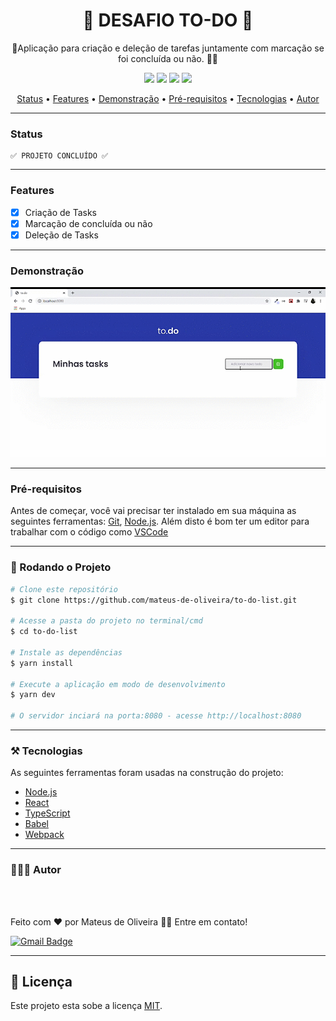 <h1 align="center">🚀 DESAFIO TO-DO 🚀</h1>
<p align="center">📝Aplicação para criação e deleção de tarefas juntamente com marcação se foi concluída ou não. ✌🏼</p>

<div align="center">
<img src="https://img.shields.io/github/issues/mateus-de-oliveira/to-do-list?style=for-the-badge">

<img src="https://img.shields.io/github/forks/mateus-de-oliveira/to-do-list?style=for-the-badge">

<img src="https://img.shields.io/github/stars/mateus-de-oliveira/to-do-list?style=for-the-badge">

<img src="https://img.shields.io/github/license/mateus-de-oliveira/to-do-list?style=for-the-badge">
</div>

<p align="center">
 <a href="#status">Status</a> •
 <a href="#features">Features</a> • 
 <a href="#demonstracao">Demonstração</a> • 
 <a href="#requisitos">Pré-requisitos</a> • 
 <a href="#tecnologias">Tecnologias</a> • 
 <a href="#autor">Autor</a>
</p>

---

### <strong><a id="status">Status</a>   </strong>
    ✅ PROJETO CONCLUÍDO ✅
---

### <strong><a id="features"> Features</a></strong>

- [x] Criação de Tasks
- [x] Marcação de concluída ou não
- [x] Deleção de Tasks
---
### <strong><a id="demonstracao">Demonstração</a></strong>

<img src="github/assets/to-do.gif">


---
### <strong><a id="requisitos">Pré-requisitos</a></strong>

Antes de começar, você vai precisar ter instalado em sua máquina as seguintes ferramentas:
[Git](https://git-scm.com), [Node.js](https://nodejs.org/en/). 
Além disto é bom ter um editor para trabalhar com o código como [VSCode](https://code.visualstudio.com/)

---

### 🎲 Rodando o Projeto

```bash
# Clone este repositório
$ git clone https://github.com/mateus-de-oliveira/to-do-list.git

# Acesse a pasta do projeto no terminal/cmd
$ cd to-do-list

# Instale as dependências
$ yarn install

# Execute a aplicação em modo de desenvolvimento
$ yarn dev

# O servidor inciará na porta:8080 - acesse http://localhost:8080
```
---
### ⚒️ <strong><a id="tecnologias"> Tecnologias</a></strong>

As seguintes ferramentas foram usadas na construção do projeto:

- [Node.js](https://nodejs.org/en/)
- [React](https://pt-br.reactjs.org/)
- [TypeScript](https://www.typescriptlang.org/)
- [Babel](https://babeljs.io/)
- [Webpack](https://webpack.js.org/)

---
### 🙆🏻‍♂️ <strong><a id="autor">Autor</a></strong>
<br>
 <img style="border-radius: 50%;" src="https://avatars.githubusercontent.com/u/55702444?s=460&u=c00929517aaf34051709126e49bac481257745e0&v=4" width="100px;" alt=""/>


Feito com ❤️ por Mateus de Oliveira 👋🏽 Entre em contato!

[![Gmail Badge](https://img.shields.io/badge/-mateusdeoliveira1530@gmail.com-c14438?style=flat-square&logo=Gmail&logoColor=white&link=mailto:mateusdeoliveira1530@gmail.com)](mailto:mateusdeoliveira1530@gmail.com)

---
## 📝 Licença

Este projeto esta sobe a licença [MIT](./LICENSE).
